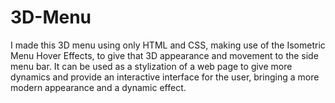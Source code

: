 # 3D-Menu
 I made this 3D menu using only HTML and CSS, making use of the Isometric Menu Hover Effects, to give that 3D appearance and movement to the side menu bar. It can be used as a stylization of a web page to give more dynamics and provide an interactive interface for the user, bringing a more modern appearance and a dynamic effect.
